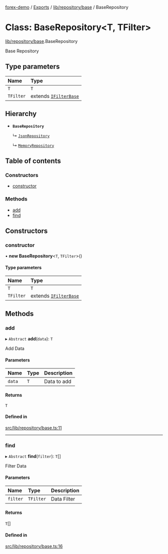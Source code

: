 [forex-demo](../README.md) / [Exports](../modules.md) / [lib/repository/base](../modules/lib_repository_base.md) / BaseRepository

# Class: BaseRepository<T, TFilter\>

[lib/repository/base](../modules/lib_repository_base.md).BaseRepository

Base Repository

## Type parameters

| Name      | Type                                                            |
| :-------- | :-------------------------------------------------------------- |
| `T`       | `T`                                                             |
| `TFilter` | extends [`IFilterBase`](../interfaces/lib_model.IFilterBase.md) |

## Hierarchy

- **`BaseRepository`**

  ↳ [`JsonRepository`](lib_repository_json.JsonRepository.md)

  ↳ [`MemoryRepository`](lib_repository_memory.MemoryRepository.md)

## Table of contents

### Constructors

- [constructor](lib_repository_base.BaseRepository.md#constructor)

### Methods

- [add](lib_repository_base.BaseRepository.md#add)
- [find](lib_repository_base.BaseRepository.md#find)

## Constructors

### constructor

• **new BaseRepository**<`T`, `TFilter`\>()

#### Type parameters

| Name      | Type                                                            |
| :-------- | :-------------------------------------------------------------- |
| `T`       | `T`                                                             |
| `TFilter` | extends [`IFilterBase`](../interfaces/lib_model.IFilterBase.md) |

## Methods

### add

▸ `Abstract` **add**(`data`): `T`

Add Data

#### Parameters

| Name   | Type | Description |
| :----- | :--- | :---------- |
| `data` | `T`  | Data to add |

#### Returns

`T`

#### Defined in

[src/lib/repository/base.ts:11](https://github.com/suphero/forex-demo/blob/2d16766/src/lib/repository/base.ts#L11)

---

### find

▸ `Abstract` **find**(`filter`): `T`[]

Filter Data

#### Parameters

| Name     | Type      | Description |
| :------- | :-------- | :---------- |
| `filter` | `TFilter` | Data Filter |

#### Returns

`T`[]

#### Defined in

[src/lib/repository/base.ts:16](https://github.com/suphero/forex-demo/blob/2d16766/src/lib/repository/base.ts#L16)
